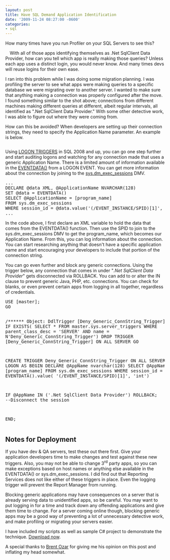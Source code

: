 ```yaml
---
layout: post
title: Have SQL Demand Application Identification
date: '2009-11-24 08:27:00 -0600'
categories:
- sql
---
```

<p>How many times have you run Profiler on your SQL Servers to see this?</p>
<p><a style="clear: left; float: left; margin-bottom: 1em; margin-right: 1em;" href="http://2.bp.blogspot.com/_OEOq9aEto20/SwvqsplCArI/AAAAAAAADDI/09TjlPbCays/s1600/Profiler+pic+cropped.png"><img src="http://2.bp.blogspot.com/_OEOq9aEto20/SwvqsplCArI/AAAAAAAADDI/09TjlPbCays/s400/Profiler+pic+cropped.png" border="0" alt="" /></a></p>
<p>With all of those apps identifying themselves as .Net SqlClient Data Provider, how can you tell which app is really making those queries?  Unless each app uses a distinct login, you would never know. And many times devs will reuse logins for their own ease.</p>
<p>I ran into this problem while I was doing some migration planning. I was profiling the server to see what apps were making queries to a specific database we were migrating over to another server. I wanted to make sure that anything making a connection was properly configured after the move. I found something similar to the shot above; connections from different machines making different queries at different, albeit regular intervals, all identified as ".Net SqlClient Data Provider." With some other detective work, I was able to figure out where they were coming from.</p>
<p>How can this be avoided? When developers are setting up their connection strings, they need to specify the Application Name parameter. An example is below.</p>
<pre lang="xml">
<add name="LOCAL"
    connectionString="Data Source=(local);Initial Catalog=master;Integrated Security=True;Application Name=LoginTriggerDemoApp"/></pre>
<p>Using <a href="http://msdn.microsoft.com/en-us/library/bb326598.aspx">LOGON TRIGGERS</a> in SQL 2008 and up, you can go one step further and start auditing logons and watching for any connection made that uses a generic Application Name. There is a limited amount of information available in the <a href="http://msdn.microsoft.com/en-us/library/ms173781.aspx">EVENTDATA()</a> from a LOGON EVENT.  You can get more information about the connection by joining to the <a href="http://msdn.microsoft.com/en-us/library/ms176013.aspx">sys.dm_exec_sessions</a> DMV.</p>
<pre lang="tsql">
...
DECLARE @data XML, @ApplicationName NVARCHAR(128)
SET @data = EVENTDATA()
SELECT @ApplicationName = [program_name]
FROM sys.dm_exec_sessions
WHERE session_id = @data.value('(/EVENT_INSTANCE/SPID)[1]', 'int')
...
</pre>
<p>In the code above, I first declare an XML variable to hold the data that comes from the EVENTDATA() function. Then use the SPID to join to the sys.dm_exec_sessions DMV to get the program_name, which becomes our Application Name. From this, you can log information about the connection. You can start researching anything that doesn't have a specific application name and start encouraging your developers to include that portion of the connection string.</p>
<p>You can go even further and block any generic connections. Using the trigger below, any connection that comes in under "<em>.Net SqlClient Data Provider</em>" gets disconnected via ROLLBACK. You can add to or alter the IN clause to prevent generic Java, PHP, etc. connections. You can check for blanks, or even prevent certain apps from logging in all together, regardless of credentials.</p>
<pre lang="tsql">
USE [master];
GO


/****** Object: DdlTrigger [Deny_Generic_ConnString_Trigger] ******/
IF EXISTS(
	SELECT * FROM master.sys.server_triggers
	WHERE parent_class_desc = 'SERVER'
		AND name = N'Deny_Generic_ConnString_Trigger')
DROP TRIGGER [Deny_Generic_ConnString_Trigger] ON ALL SERVER
GO

CREATE TRIGGER Deny_Generic_ConnString_Trigger
ON ALL SERVER
FOR LOGON
AS
BEGIN
DECLARE @AppName nvarchar(128)
SELECT @AppName = [program_name]
FROM sys.dm_exec_sessions
WHERE session_id = EVENTDATA().value(
    '(/EVENT_INSTANCE/SPID)[1]', 'int')


IF @AppName IN ('.Net SqlClient Data Provider')
    ROLLBACK; --Disconnect the session

END;
</pre>
<h2>Notes for Deployment</h2>
<p>If you have dev &amp; QA servers, test these out there first. Give your application developers time to make changes and test against these new triggers. Also, you may not be able to change 3<sup>rd</sup> party apps, so you can make exceptions based on host names or anything else available in the EVENTDATA() or sys.dm_exec_sessions. I did find out that Reporting Services does not like either of these triggers in place. Even the logging trigger will prevent the Report Manager from running.</p>
<p>Blocking generic applications may have consequences on a server that is already serving data to unidentified apps, so be careful. You may want to put logging in for a time and track down any offending applications and give them time to change. For a server coming online though, blocking generic apps may be a good way of preventing a lot of unnecessary detective work, and make profiling or migrating your servers easier.</p>
<p>I have included my scripts as well as sample C# project to demonstrate the technique. <a href="http://sites.google.com/site/erichumphrey/LoginTriggers.zip">Download now</a>.</p>
<p>A special thanks to <a href="http://www.brentozar.com/">Brent Ozar</a> for giving me his opinion on this post and inflating my head somewhat.</p>
